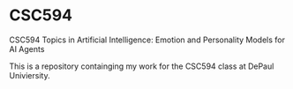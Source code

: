 # CSC594
CSC594 Topics in Artificial Intelligence: Emotion and Personality Models for AI Agents

This is a repository containging my work for the CSC594 class at DePaul Univiersity.
